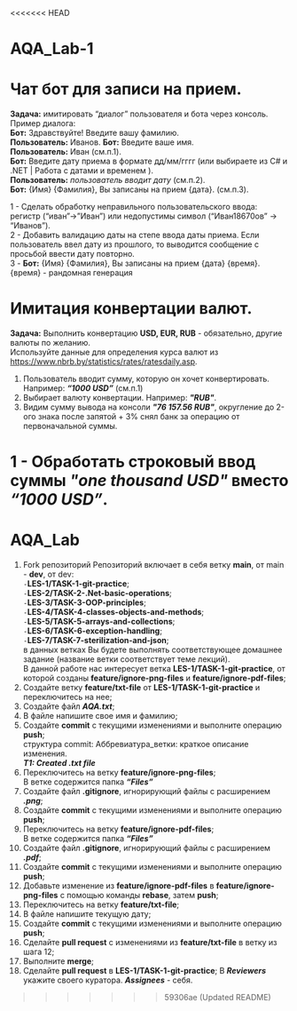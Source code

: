<<<<<<< HEAD
# AQA_Lab-1

# Чат бот для записи на прием.  
**Задача:** имитировать “диалог” пользователя и бота через консоль.  
Пример диалога:  
**Бот:** Здравствуйте! Введите вашу фамилию.  
**Пользователь:** Иванов. 
**Бот:** Введите ваше имя.  
**Пользователь:** Иван	(см.п.1).  
**Бот:** Введите дату приема в формате дд/мм/гггг (или выбираете из C# и .NET | Работа с датами и временем ).  
**Пользователь:** *пользователь вводит дату*	(см.п.2).  
**Бот:**  {Имя} {Фамилия}, Вы записаны на прием {дата}.	(см.п.3).  

1 - Сделать обработку неправильного пользовательского ввода: регистр (“иван”->”Иван”) или недопустимы символ (“Иван18670ов” -> “Иванов”).  
2 - Добавить валидацию даты на степе ввода даты приема.  Если пользователь ввел дату из прошлого, то выводится сообщение с просьбой ввести дату повторно.  
3 - **Бот:**  {Имя} {Фамилия}, Вы записаны на прием {дата} {время}.  
{время} -  рандомная генерация   


# Имитация конвертации валют.   
**Задача:** Выполнить конвертацию **USD, EUR, RUB** - обязательно, другие валюты по желанию.  
Используйте данные для определения курса валют из https://www.nbrb.by/statistics/rates/ratesdaily.asp.   
1) Пользователь вводит сумму, которую он хочет конвертировать. Например: ***“1000 USD”*** (см.п.1)  
2) Выбирает валюту конвертации. Например:  ***"RUB"***.  
3) Видим сумму вывода на консоли ***"76 157.56 RUB"***, округление до 2-ого знака после запятой + 3% снял банк за операцию от первоначальной суммы.  


1 - Обработать строковый ввод суммы ***"one thousand USD"***  вместо ***“1000 USD”***.  
=======
# AQA_Lab

1.  Fork репозиторий 
    Репозиторий включает в себя ветку **main**, от main - **dev**,  от dev:  
        `-`**LES-1/TASK-1-git-practice**;  
        `-`**LES-2/TASK-2-.Net-basic-operations**;  
        `-`**LES-3/TASK-3-OOP-principles**;  
        `-`**LES-4/TASK-4-classes-objects-and-methods**;  
        `-`**LES-5/TASK-5-arrays-and-collections**;  
        `-`**LES-6/TASK-6-exception-handling**;  
        `-`**LES-7/TASK-7-sterilization-and-json**;  
    в данных ветках Вы будете выполнять соответствующее домашнее задание (название ветки соответствует теме лекций).  
    В данной работе нас интересует ветка **LES-1/TASK-1-git-practice**,  от которой созданы **feature/ignore-png-files** и  **feature/ignore-pdf-files**;
2.  Создайте ветку **feature/txt-file** от **LES-1/TASK-1-git-practice** и переключитесь на нее;
3.  Создайте файл ***AQA.txt***;
4.  В файле напишите свое имя и фамилию;
5.  Создайте **commit** с текущими изменениями и выполните операцию **push**;  
	структура commit: Аббревиатура_ветки: краткое описание изменения.  
	***T1: Created .txt file***
6.  Переключитесь на ветку **feature/ignore-png-files**;  
    В ветке содержится папка ***“Files”***
7.  Создайте файл  **.gitignore**, игнорирующий файлы с расширением ***.png***;
8.  Создайте **commit** с текущими изменениями и выполните операцию **push**;
9.  Переключитесь на ветку **feature/ignore-pdf-files**;  
    В ветке содержится папка ***“Files”***
10. Создайте файл  **.gitignore**, игнорирующий файлы с расширением ***.pdf***;
11. Создайте **commit** с текущими изменениями и выполните операцию **push**;
12. Добавьте изменение из **feature/ignore-pdf-files** в **feature/ignore-png-files** с помощью команды **rebase**, затем **push**;
13. Переключитесь на ветку **feature/txt-file**;
14. В файле напишите текущую дату;
15. Создайте **commit** с текущими изменениями и выполните операцию **push**;
16. Сделайте **pull request** с изменениями из **feature/txt-file** в ветку из шага 12;
17. Выполните **merge**;
18. Сделайте **pull request** в **LES-1/TASK-1-git-practice**;
    В ***Reviewers*** укажите своего куратора. ***Assignees*** - себя. 
>>>>>>> 59306ae (Updated README)
